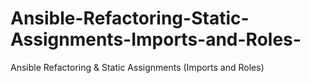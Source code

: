 # Ansible-Refactoring-Static-Assignments-Imports-and-Roles-
Ansible Refactoring &amp; Static Assignments (Imports and Roles)

